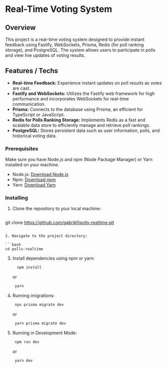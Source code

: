 # Real-Time Voting System

## Overview

This project is a real-time voting system designed to provide instant feedback using Fastify, WebSockets, Prisma, Redis (for poll ranking storage), and PostgreSQL. The system allows users to participate in polls and view live updates of voting results.

## Features / Techs

- **Real-time Feedback:** Experience instant updates on poll results as votes are cast.
- **Fastify and WebSockets:** Utilizes the Fastify web framework for high performance and incorporates WebSockets for real-time communication.
- **Prisma:** Connects to the database using Prisma, an efficient for TypeScript or JavaScript.
- **Redis for Polls Ranking Storage:** Implements Redis as a fast and scalable data store to efficiently manage and retrieve poll rankings.
- **PostgreSQL:** Stores persistent data such as user information, polls, and historical voting data.

### Prerequisites

Make sure you have Node.js and npm (Node Package Manager) or Yarn installed on your machine.

- Node.js: [Download Node.js](https://nodejs.org/)
- Npm: [Download npm](https://www.npmjs.com/get-npm)
- Yarn: [Download Yarn](https://yarnpkg.com/getting-started/install)

### Installing

1. Clone the repository to your local machine:

   ```bash
  git clone https://github.com/gabrikf/polls-realtime.git

   ```

2. Navigate to the project directory:

   ```bash
   cd polls-realtime
   ```

3. Install dependencies using npm or yarn:

   ```bash
     npm install
   ```

   or

   ```bash
    yarn
   ```

4. Running imigrations:

   ```bash
    npx prisma migrate dev
   ```

   or

   ```bash
    yarn prisma migrate dev
   ```
5. Running in Development Mode:

   ```bash
    npm run dev
   ```

   or

   ```bash
    yarn dev
   ```
